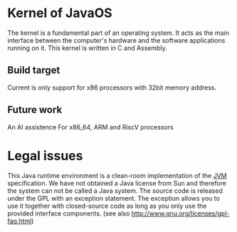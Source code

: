 # Kernel of JavaOS
The kernel is a fundamental part of an operating system. It acts as the main interface between the computer's hardware and the software applications running on it.
This kernel is written in C and Assembly.

## Build target
Current is only support for x86 processors with 32bit memory address.

## Future work
An AI assistence
For x86_64, ARM and RiscV processors

# Legal issues
This Java runtime environment is a clean-room implementation of the [JVM](https://en.wikipedia.org/wiki/Java_virtual_machine) specification. We have not obtained a Java license from Sun and therefore the system can not be called a Java system.
The source code is released under the GPL with an exception statement. The exception allows you to use it together with closed-source code as long as you only use the provided interface components. (see also http://www.gnu.org/licenses/gpl-faq.html)
